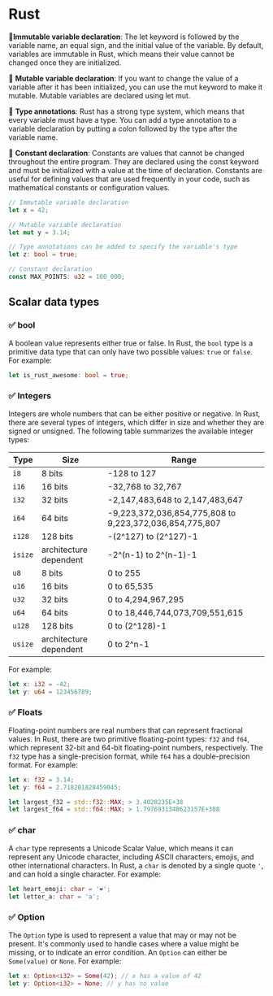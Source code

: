 # Rust

📌**Immutable variable declaration**: The let keyword is followed by the variable name, an equal sign, and the initial value of the variable. By default, variables are immutable in Rust, which means their value cannot be changed once they are initialized.

📌 **Mutable variable declaration**: If you want to change the value of a variable after it has been initialized, you can use the mut keyword to make it mutable. Mutable variables are declared using let mut.

📌 **Type annotations**: Rust has a strong type system, which means that every variable must have a type. You can add a type annotation to a variable declaration by putting a colon followed by the type after the variable name.

📌 **Constant declaration**: Constants are values that cannot be changed throughout the entire program. They are declared using the const keyword and must be initialized with a value at the time of declaration. Constants are useful for defining values that are used frequently in your code, such as mathematical constants or configuration values.

```rust
// Immutable variable declaration
let x = 42;

// Mutable variable declaration
let mut y = 3.14;

// Type annotations can be added to specify the variable's type
let z: bool = true;

// Constant declaration
const MAX_POINTS: u32 = 100_000;
```

## Scalar data types

### ✅ bool

A boolean value represents either true or false. In Rust, the `bool` type is a primitive data type that can only have two possible values: `true` or `false`. For example:

```rust
let is_rust_awesome: bool = true;
```

### ✅ Integers

Integers are whole numbers that can be either positive or negative. In Rust, there are several types of integers, which differ in size and whether they are signed or unsigned. The following table summarizes the available integer types:

| Type    | Size                   | Range                                                   |
| ------- | ---------------------- | ------------------------------------------------------- |
| `i8`    | 8 bits                 | -128 to 127                                             |
| `i16`   | 16 bits                | -32,768 to 32,767                                       |
| `i32`   | 32 bits                | -2,147,483,648 to 2,147,483,647                         |
| `i64`   | 64 bits                | -9,223,372,036,854,775,808 to 9,223,372,036,854,775,807 |
| `i128`  | 128 bits               | -(2^127) to (2^127)-1                                   |
| `isize` | architecture dependent | -2^(n-1) to 2^(n-1)-1                                   |
| `u8`    | 8 bits                 | 0 to 255                                                |
| `u16`   | 16 bits                | 0 to 65,535                                             |
| `u32`   | 32 bits                | 0 to 4,294,967,295                                      |
| `u64`   | 64 bits                | 0 to 18,446,744,073,709,551,615                         |
| `u128`  | 128 bits               | 0 to (2^128)-1                                          |
| `usize` | architecture dependent | 0 to 2^n-1                                              |

For example:

```rust
let x: i32 = -42;
let y: u64 = 123456789;
```

### ✅ Floats

Floating-point numbers are real numbers that can represent fractional values. In Rust, there are two primitive floating-point types: `f32` and `f64`, which represent 32-bit and 64-bit floating-point numbers, respectively. The `f32` type has a single-precision format, while `f64` has a double-precision format. For example:

```rust
let x: f32 = 3.14;
let y: f64 = 2.718281828459045;

let largest_f32 = std::f32::MAX; > 3.4028235E+38
let largest_f64 = std::f64::MAX; > 1.7976931348623157E+308
```

### ✅ char

A `char` type represents a Unicode Scalar Value, which means it can represent any Unicode character, including ASCII characters, emojis, and other international characters. In Rust, a `char` is denoted by a single quote `'`, and can hold a single character. For example:

```rust
let heart_emoji: char = '❤';
let letter_a: char = 'a';
```

### ✅ Option

The `Option` type is used to represent a value that may or may not be present. It's commonly used to handle cases where a value might be missing, or to indicate an error condition. An `Option` can either be `Some(value)` or `None`. For example:

```rust
let x: Option<i32> = Some(42); // x has a value of 42
let y: Option<i32> = None; // y has no value
```

